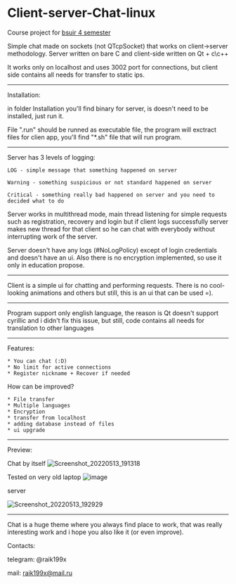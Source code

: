 # Client-server-Chat-linux
Course project for [bsuir 4 semester](https://github.com/raik199x/BSUIR-labs)

Simple chat made on sockets (not QTcpSocket) that works on client->server methodology.
Server written on bare C and client-side written on Qt + c\c++

It works only on localhost and uses 3002 port for connections, but client side contains all needs for transfer to static ips.

---

Installation:

in folder Installation you'll find binary for server, is doesn't need to be installed, just run it.

File ".run" should be runned as executable file, the program will exctract files for clien app, you'll find "*.sh" file that will run program.

---

Server has 3 levels of logging:

    LOG - simple message that something happened on server

    Warning - something suspicious or not standard happened on server

    Critical - something really bad happened on server and you need to decided what to do


Server works in multithread mode, main thread listening for simple requests such as registration, recovery and login but if client
logs successfully server makes new thread for that client so he can chat with everybody without interrupting work of the server.

Server doesn't have any logs (#NoLogPolicy) except of login credentials and doesn't have an ui. Also there is no encryption implemented, so use it only in
 education propose.

---

Client is a simple ui for chatting and performing requests. There is no cool-looking animations and others but still, this is an ui that can be used =).

---

Program support only english language, the reason is Qt doesn't support cyrillic and i didn't fix this issue,
but still, code contains all needs for translation to other languages

---

Features:

    * You can chat (:D)
    * No limit for active connections
    * Register nickname + Recover if needed

How can be improved?

    * File transfer
    * Multiple languages
    * Encryption
    * transfer from localhost
    * adding database instead of files
    * ui upgrade

---

Preview:

Chat by itself
![Screenshot_20220513_191318](https://user-images.githubusercontent.com/70070040/168325400-3ba0b088-90c9-43b6-ae41-eb01a1a6e61c.png)

Tested on very old laptop
![image](https://user-images.githubusercontent.com/70070040/168326984-e8646410-1aba-43cb-99f2-319457f1518f.png)

server

![Screenshot_20220513_192929](https://user-images.githubusercontent.com/70070040/168327272-47e91b80-6a2c-4839-94fa-d32b74ddf66a.png)


---

Chat is a huge theme where you always find place to work, that was really interesting work and i hope you also like it (or even improve).

Contacts:

telegram: @raik199x

mail: raik199x@mail.ru
